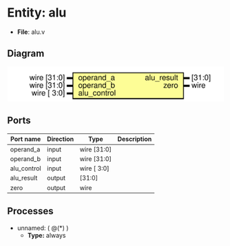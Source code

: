 
# Entity: alu 
- **File**: alu.v

## Diagram
![Diagram](alu.svg "Diagram")
## Ports

| Port name   | Direction | Type        | Description |
| ----------- | --------- | ----------- | ----------- |
| operand_a   | input     | wire [31:0] |             |
| operand_b   | input     | wire [31:0] |             |
| alu_control | input     | wire [ 3:0] |             |
| alu_result  | output    | [31:0]      |             |
| zero        | output    | wire        |             |

## Processes
- unnamed: ( @(*) )
  - **Type:** always
